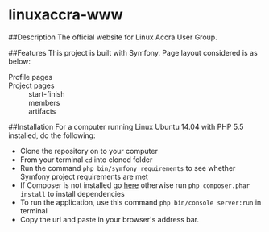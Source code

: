 # linuxaccra-www

##Description
The official website for Linux Accra User Group. 


##Features
This project is built with Symfony.
Page layout considered is as below:

<dl> 
 <dt>Profile pages</dt>
 <dt>Project pages</dt>
   <dd>start-finish</dd>
   <dd>members</dd>
   <dd>artifacts</dd>
</dl>


##Installation
For a computer running Linux Ubuntu 14.04 with PHP 5.5 installed, do the following: 
* Clone the repository on to your computer
* From your terminal ```cd``` into cloned folder
* Run the command ```php bin/symfony_requirements``` to see whether Symfony project requirements are met
* If Composer is not installed go [here](https://getcomposer.org/) otherwise run ```php composer.phar install``` to install dependencies
* To run the application, use this command ```php bin/console server:run``` in terminal
* Copy the url and paste in your browser's address bar.
